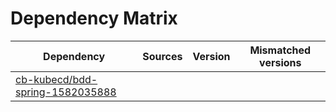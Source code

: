 # Dependency Matrix

Dependency | Sources | Version | Mismatched versions
---------- | ------- | ------- | -------------------
[cb-kubecd/bdd-spring-1582035888](https://github.com/cb-kubecd/bdd-spring-1582035888.git) |  | []() | 
